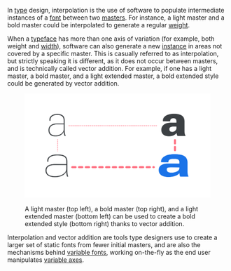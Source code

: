 In [type](/glossary/type) design, interpolation is the use of software to populate intermediate instances of a [font](/glossary/font) between two [masters](/glossary/masters). For instance, a light master and a bold master could be interpolated to generate a regular [weight](/glossary/weight).

When a [typeface](/glossary/typeface) has more than one axis of variation (for example, both weight and [width](/glossary/width)), software can also generate a new [instance](/glossary/instance) in areas not covered by a specific master. This is casually referred to as interpolation, but strictly speaking it is different, as it does not occur between masters, and is technically called vector addition. For example, if one has a light master, a bold master, and a light extended master, a bold extended style could be generated by vector addition.

<figure>

![Four lowercase “a” characters, each shown in a different weight or width. One of them is highlighted to show that it was generate by a combination of the widest width and heaviest weight.](images/thumbnail.svg)

<figcaption>A light master (top left), a bold master (top right), and a light extended master (bottom left) can be used to create a bold extended style (bottom right) thanks to vector addition.</figcaption>

</figure>

Interpolation and vector addition are tools type designers use to create a larger set of static fonts from fewer initial masters, and are also the mechanisms behind [variable fonts](/glossary/variable_fonts), working on-the-fly as the end user manipulates [variable axes](/glossary/axis_in_variable_fonts).
